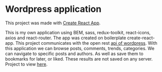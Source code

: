 # Wordpress application

This project was made with [Create React App](https://github.com/facebook/create-react-app).


This is my own application using BEM, sass, redux-toolkit, react-icons, axios and react-router. The app was created on boilerplate create-react-app. This project communicates with the open rest [api of wordpress](https://developer.wordpress.com/docs/api/). With this application we can browse posts, comments, trends, categories. We can navigate to specific posts and authors. As well as save them to bookmarks for later, or liked. These results are not saved on any server. Project to view [here](https://app.netlify.com/sites/preeminent-dragon-6bd3fd/overview).
